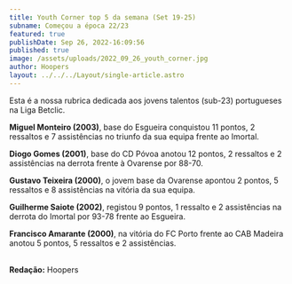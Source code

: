 ```yaml
---
title: Youth Corner top 5 da semana (Set 19-25)
subname: Começou a época 22/23
featured: true
publishDate: Sep 26, 2022-16:09:56
published: true
image: /assets/uploads/2022_09_26_youth_corner.jpg
author: Hoopers
layout: ../../../Layout/single-article.astro
---
```

<!--StartFragment-->

Esta é a nossa rubrica dedicada aos jovens talentos (sub-23) portugueses na Liga Betclic.

**Miguel Monteiro (2003)**, base do Esgueira conquistou 11 pontos, 2 ressaltos e 7 assistências no triunfo da sua equipa frente ao Imortal.



**Diogo Gomes (2001)**, base do CD Póvoa anotou 12 pontos, 2 ressaltos e 2 assistências na derrota frente à Ovarense por 88-70.



**Gustavo Teixeira (2000)**, o jovem base da Ovarense apontou 2 pontos, 5 ressaltos e 8 assistências na vitória da sua equipa.



**Guilherme Saiote (2002)**, registou 9 pontos, 1 ressalto e 2 assistências na derrota do Imortal por 93-78 frente ao Esgueira.



**Francisco Amarante (2000)**, na vitória do FC Porto frente ao CAB Madeira anotou 5 pontos, 5 ressaltos e 2 assistências.

**\
R﻿edação:** Hoopers

<!--EndFragment-->